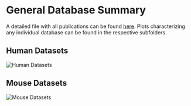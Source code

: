 # General Database Summary

A detailed file with all publications can be found [here](database_metadata/database_metadata.csv). Plots characterizing any individual database can be found in the respective subfolders.

## Human Datasets

![Human Datasets](database_metadata/human_statistics.png)

## Mouse Datasets

![Mouse Datasets](database_metadata/mouse_statistics.png)